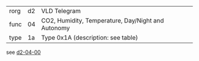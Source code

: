 
|    |   |   |
| -- | - | - |
| rorg | d2 | VLD Telegram |
| func | 04 | CO2, Humidity, Temperature, Day/Night and Autonomy |
| type | 1a | Type 0x1A (description: see table) |

see [d2-04-00](d2-04-00.md)
  